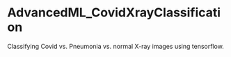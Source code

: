 # AdvancedML_CovidXrayClassification

Classifying Covid vs. Pneumonia vs. normal X-ray images using tensorflow.
